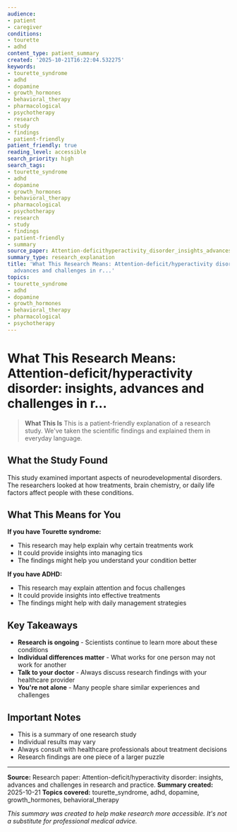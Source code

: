 ```yaml
---
audience:
- patient
- caregiver
conditions:
- tourette
- adhd
content_type: patient_summary
created: '2025-10-21T16:22:04.532275'
keywords:
- tourette_syndrome
- adhd
- dopamine
- growth_hormones
- behavioral_therapy
- pharmacological
- psychotherapy
- research
- study
- findings
- patient-friendly
patient_friendly: true
reading_level: accessible
search_priority: high
search_tags:
- tourette_syndrome
- adhd
- dopamine
- growth_hormones
- behavioral_therapy
- pharmacological
- psychotherapy
- research
- study
- findings
- patient-friendly
- summary
source_paper: Attention-deficithyperactivity_disorder_insights_advances_and_challenges_in_research_and_practice.md
summary_type: research_explanation
title: 'What This Research Means: Attention-deficit/hyperactivity disorder: insights,
  advances and challenges in r...'
topics:
- tourette_syndrome
- adhd
- dopamine
- growth_hormones
- behavioral_therapy
- pharmacological
- psychotherapy
---
```


# What This Research Means: Attention-deficit/hyperactivity disorder: insights, advances and challenges in r...

> **What This Is**
> This is a patient-friendly explanation of a research study. We've taken the scientific findings and explained them in everyday language.

## What the Study Found

This study examined important aspects of neurodevelopmental disorders. The researchers looked at how treatments, brain chemistry, or daily life factors affect people with these conditions.

## What This Means for You

**If you have Tourette syndrome:**
- This research may help explain why certain treatments work
- It could provide insights into managing tics
- The findings might help you understand your condition better

**If you have ADHD:**
- This research may explain attention and focus challenges
- It could provide insights into effective treatments
- The findings might help with daily management strategies

## Key Takeaways

- **Research is ongoing** - Scientists continue to learn more about these conditions
- **Individual differences matter** - What works for one person may not work for another
- **Talk to your doctor** - Always discuss research findings with your healthcare provider
- **You're not alone** - Many people share similar experiences and challenges

## Important Notes

- This is a summary of one research study
- Individual results may vary
- Always consult with healthcare professionals about treatment decisions
- Research findings are one piece of a larger puzzle

---

**Source:** Research paper: Attention-deficit/hyperactivity disorder: insights, advances and challenges in research and practice.
**Summary created:** 2025-10-21
**Topics covered:** tourette_syndrome, adhd, dopamine, growth_hormones, behavioral_therapy

*This summary was created to help make research more accessible. It's not a substitute for professional medical advice.*
